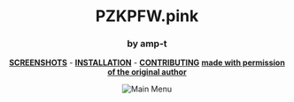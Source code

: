 <div align="center">

# PZKPFW.pink
### by amp-t


**[SCREENSHOTS](https://imgur.com/a/yG00gR3)** -
**[INSTALLATION](https://github.com/Hypnootize/TF2-HUD-GitHub-Resources/blob/main/installation/windows_install.md)** -
**[CONTRIBUTING](https://github.com/Hypnootize/TF2-HUD-GitHub-Resources/blob/main/contributing/github_contributing.md)**
**[made with permission of the original author](https://i.imgur.com/Strnvk2.png)**

![Main Menu](https://i.imgur.com/FuZLo6e.png)
